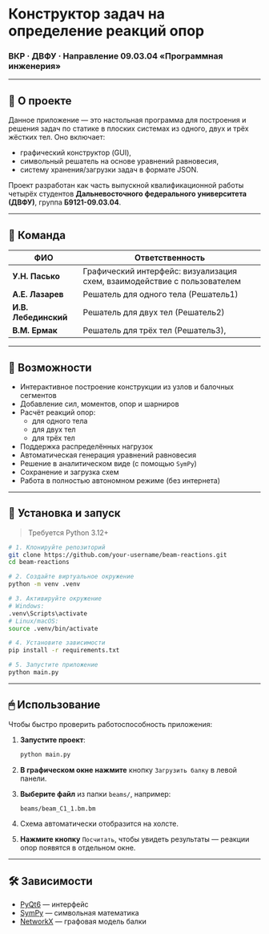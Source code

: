 # Конструктор задач на определение реакций опор

### ВКР · ДВФУ · Направление 09.03.04 «Программная инженерия»

---

## 📌 О проекте

Данное приложение — это настольная программа для построения и решения задач по статике в плоских системах из одного, двух и трёх жёстких тел. Оно включает:

- графический конструктор (GUI),
- символьный решатель на основе уравнений равновесия,
- систему хранения/загрузки задач в формате JSON.

Проект разработан как часть выпускной квалификационной работы четырёх студентов **Дальневосточного федерального университета (ДВФУ)**, группа **Б9121-09.03.04**.

---

## 👥 Команда

| ФИО                  | Ответственность                                               |
|----------------------|---------------------------------------------------------------|
| **У.Н. Пасько**      | Графический интерфейс: визуализация схем, взаимодействие с пользователем |
| **А.Е. Лазарев**     | Решатель для одного тела (Решатель1) |
| **И.В. Лебединский** | Решатель для двух тел (Решатель2)    |
| **В.М. Ермак**       | Решатель для трёх тел (Решатель3),   |

---

## 🧩 Возможности

- Интерактивное построение конструкции из узлов и балочных сегментов
- Добавление сил, моментов, опор и шарниров
- Расчёт реакций опор:
  - для одного тела
  - для двух тел
  - для трёх тел
- Поддержка распределённых нагрузок
- Автоматическая генерация уравнений равновесия
- Решение в аналитическом виде (с помощью `SymPy`)
- Сохранение и загрузка схем
- Работа в полностью автономном режиме (без интернета)

---

## 💾 Установка и запуск

> Требуется Python 3.12+

```bash
# 1. Клонируйте репозиторий
git clone https://github.com/your-username/beam-reactions.git
cd beam-reactions

# 2. Создайте виртуальное окружение
python -m venv .venv

# 3. Активируйте окружение
# Windows:
.venv\Scripts\activate
# Linux/macOS:
source .venv/bin/activate

# 4. Установите зависимости
pip install -r requirements.txt

# 5. Запустите приложение
python main.py
```

---

## 🖱 Использование

Чтобы быстро проверить работоспособность приложения:

1. **Запустите проект**:
   ```bash
   python main.py
   ```

2. **В графическом окне нажмите** кнопку `Загрузить балку` в левой панели.

3. **Выберите файл** из папки `beams/`, например:

   ```
   beams/beam_C1_1.bm.bm
   ```

4. Схема автоматически отобразится на холсте.

5. **Нажмите кнопку** `Посчитать`, чтобы увидеть результаты — реакции опор появятся в отдельном окне.

---

## 🛠 Зависимости

- [PyQt6](https://pypi.org/project/PyQt6/) — интерфейс
- [SymPy](https://pypi.org/project/sympy/) — символьная математика
- [NetworkX](https://pypi.org/project/networkx/) — графовая модель балки
